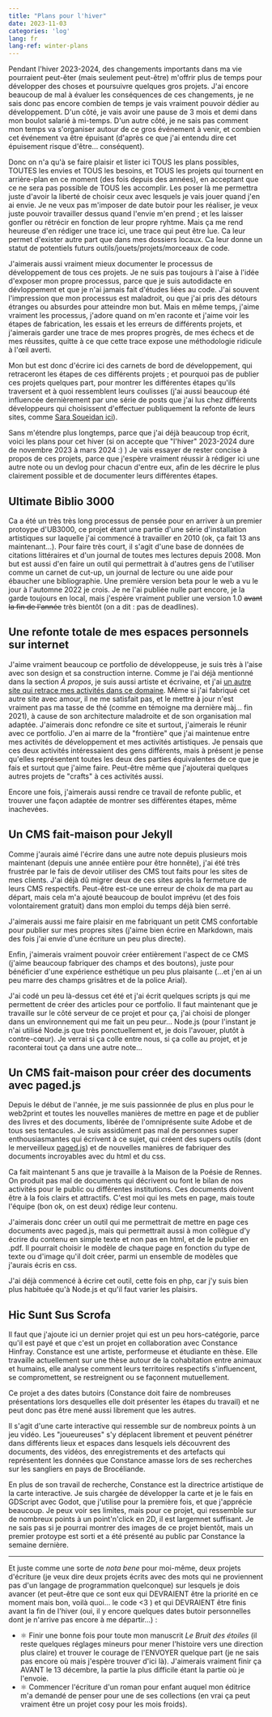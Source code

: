 ```yaml
---
title: "Plans pour l'hiver"
date: 2023-11-03
categories: 'log'
lang: fr
lang-ref: winter-plans
---
```

Pendant l'hiver 2023-2024, des changements importants dans ma vie pourraient peut-êter (mais seulement peut-être) m'offrir plus de temps pour développer des choses et poursuivre quelques gros projets. J'ai encore beaucoup de mal à évaluer les conséquences de ces changements, je ne sais donc pas encore combien de temps je vais vraiment pouvoir dédier au développement. D'un côté, je vais avoir une pause de 3 mois et demi dans mon boulot salarié à mi-temps. D'un autre côté, je ne sais pas comment mon temps va s'organiser autour de ce gros événement à venir, et combien cet événement va être épuisant (d'après ce que j'ai entendu dire cet épuisement risque d'être... conséquent).

Donc on n'a qu'à se faire plaisir et lister ici TOUS les plans possibles, TOUTES les envies et TOUS les besoins, et TOUS les projets qui tournent en arrière-plan en ce moment (des fois depuis des années), en acceptant que ce ne sera pas possible de TOUS les accomplir. Les poser là me permettra juste d'avoir la liberté de choisir ceux avec lesquels je vais jouer quand j'en ai envie. Je ne veux pas m'imposer de date butoir pour les réaliser, je veux juste pouvoir travailler dessus quand l'envie m'en prend ; et les laisser gonfler ou rétrécir en fonction de leur propre ryhtme. Mais ça me rend heureuse d'en rédiger une trace ici, une trace qui peut être lue. Ca leur permet d'exister autre part que dans mes dossiers locaux. Ca leur donne un statut de potentiels futurs outils/jouets/projets/morceaux de code.

J'aimerais aussi vraiment mieux documenter le processus de développement de tous ces projets. Je ne suis pas toujours à l'aise à l'idée d'exposer mon propre processus, parce que je suis autodidacte en dévloppement et que je n'ai jamais fait d'études liées au code. J'ai souvent l'impression que mon processus est maladroit, ou que j'ai pris des détours étranges ou absurdes pour atteindre mon but. Mais en même temps, j'aime vraiment les processus, j'adore quand on m'en raconte et j'aime voir les étapes de fabrication, les essais et les erreurs de différents projets, et j'aimerais garder une trace de mes propres progrès, de mes échecs et de mes réussites, quitte à ce que cette trace expose une méthodologie ridicule à l'œil averti. 

Mon but est donc d'écrire ici des carnets de bord de développement, qui retraceront les étapes de ces différents projets ; et pourquoi pas de publier ces projets quelques part, pour montrer les différentes étapes qu'ils traversent et à quoi ressemblent leurs coulisses (j'ai aussi beaucoup été influencée dernièrement par une série de posts que j'ai lus chez différents développeurs qui choisissent d'effectuer publiquement la refonte de leurs sites, comme [Sara Soueidan ici](https://www.sarasoueidan.com/blog/redesign/)).

Sans m'étendre plus longtemps, parce que j'ai déjà beaucoup trop écrit, voici les plans pour cet hiver (si on accepte que "l'hiver" 2023-2024 dure de novembre 2023 à mars 2024 :) ) Je vais essayer de rester concise à propos de ces projets, parce que j'espère vraiment réussir à rédiger ici une autre note ou un devlog pour chacun d'entre eux, afin de les décrire le plus clairement possible et de documenter leurs différentes étapes.

## Ultimate Biblio 3000
Ca a été un très très long processus de pensée pour en arriver à un premier protoype d'UB3000, ce projet étant une partie d'une série d'installation artistiques sur laquelle j'ai commencé à travailler en 2010 (ok, ça fait 13 ans maintenant...). Pour faire très court, il s'agit d'une base de données de citations littéraires et d'un journal de toutes mes lectures depuis 2008. Mon but est aussi d'en faire un outil qui permettrait à d'autres gens de l'utiliser comme un carnet de cut-up, un journal de lecture ou une aide pour ébaucher une bibliographie. Une première version beta pour le web a vu le jour à l'automne 2022 je crois. Je ne l'ai publiée nulle part encore, je la garde toujours en local, mais j'espère vraiment publier une version 1.0 <s>avant la fin de l'année</s> très bientôt (on a dit : pas de deadlines).

## Une refonte totale de mes espaces personnels sur internet
J'aime vraiment beaucoup ce portfolio de développeuse, je suis très à l'aise avec son design et sa construction interne. Comme je l'ai déjà mentionné dans la section *À propos*, je suis aussi artiste et écrivaine, et j'ai [un autre site qui retrace mes activités dans ce domaine](http://luciedesaubliaux.fr/). Même si j'ai fabriqué cet autre site avec amour, il ne me satisfait pas, et le mettre à jour n'est vraiment pas ma tasse de thé (comme en témoigne ma dernière màj... fin 2021), à cause de son architecture maladroite et de son organisation mal adaptée. J'aimerais donc refondre ce site et surtout, j'aimerais le réunir avec ce portfolio. J'en ai marre de la "frontière" que j'ai maintenue entre mes activités de développement et mes activités artistiques. Je pensais que ces deux activités intéressaient des gens différents, mais à présent je pense qu'elles représentent toutes les deux des parties équivalentes de ce que je fais et surtout que j'aime faire. Peut-être même que j'ajouterai quelques autres projets de "crafts" à ces activités aussi.

Encore une fois, j'aimerais aussi rendre ce travail de refonte public, et trouver une façon adaptée de montrer ses différentes étapes, même inachevées.

## Un CMS fait-maison pour Jekyll
Comme j'aurais aimé l'écrire dans une autre note depuis plusieurs mois maintenant (depuis une année entière pour être honnête), j'ai été très frustrée par le fais de devoir utiliser des CMS tout faits pour les sites de mes clients. J'ai déjà dû migrer deux de ces sites après la fermeture de leurs CMS respectifs. Peut-être est-ce une erreur de choix de ma part au départ, mais cela m'a ajouté beaucoup de boulot imprévu (et des fois volontairement gratuit) dans mon emploi du temps déjà bien serré. 

J'aimerais aussi me faire plaisir en me fabriquant un petit CMS confortable pour publier sur mes propres sites (j'aime bien écrire en Markdown, mais des fois j'ai envie d'une écriture un peu plus directe).

Enfin, j'aimerais vraiment pouvoir créer entièrement l'aspect de ce CMS (j'aime beaucoup fabriquer des champs et des boutons), juste pour bénéficier d'une expérience esthétique un peu plus plaisante (...et j'en ai un peu marre des champs grisâtres et de la police Arial).

J'ai codé un peu là-dessus cet été et j'ai écrit quelques scripts js qui me permettent de créer des articles pour ce portfolio. Il faut maintenant que je travaille sur le côté serveur de ce projet et pour ça, j'ai choisi de plonger dans un environnement qui me fait un peu peur... Node.js (pour l'instant je n'ai utilisé Node.js que très ponctuellement et, je dois l'avouer, plutôt à contre-cœur). Je verrai si ça colle entre nous, si ça colle au projet, et je raconterai tout ça dans une autre note...

## Un CMS fait-maison pour créer des documents avec paged.js
Depuis le début de l'année, je me suis passionnée de plus en plus pour le web2print et toutes les nouvelles manières de mettre en page et de publier des livres et des documents, libérée de l'omniprésente suite Adobe et de tous ses tentacules. Je suis assidûment pas mal de personnes super enthousiasmantes qui écrivent à ce sujet, qui créent des supers outils (dont le merveilleux [paged.js](https://pagedjs.org/)) et de nouvelles manières de fabriquer des documents incroyables avec du html et du css.

Ca fait maintenant 5 ans que je travaille à la Maison de la Poésie de Rennes. On produit pas mal de documents qui décrivent ou font le bilan de nos activités pour le public ou différentes institutions. Ces documents doivent être à la fois clairs et attractifs. C'est moi qui les mets en page, mais toute l'équipe (bon ok, on est deux) rédige leur contenu.

J'aimerais donc créer un outil qui me permettrait de mettre en page ces documents avec paged.js, mais qui permettrait aussi à mon collègue d'y écrire du contenu en simple texte et non pas en html, et de le publier en .pdf. Il pourrait choisir le modèle de chaque page en fonction du type de texte ou d'image qu'il doit créer, parmi un ensemble de modèles que j'aurais écris en css.

J'ai déjà commencé à écrire cet outil, cette fois en php, car j'y suis bien plus habituée qu'à Node.js et qu'il faut varier les plaisirs.

## Hic Sunt Sus Scrofa
Il faut que j'ajoute ici un dernier projet qui est un peu hors-catégorie, parce qu'il est payé et que c'est un projet en collaboration avec Constance Hinfray. Constance est une artiste, performeuse et étudiante en thèse. Elle travaille actuellement sur une thèse autour de la cohabitation entre animaux et humains, elle analyse comment leurs territoires respectifs s'influencent, se compromettent, se restreignent ou se façonnent mutuellement.

Ce projet a des dates butoirs (Constance doit faire de nombreuses présentations lors desquelles elle doit présenter les étapes du travail) et ne peut donc pas être mené aussi librement que les autres.

Il s'agit d'une carte interactive qui ressemble sur de nombreux points à un jeu vidéo. Les "joueureuses" s'y déplacent librement et peuvent pénétrer dans différents lieux et espaces dans lesquels iels découvrent des documents, des vidéos, des enregistrements et des artefacts qui représentent les données que Constance amasse lors de ses recherches sur les sangliers en pays de Brocéliande.

En plus de son travail de recherche, Constance est la directrice artistique de la carte interactive. Je suis chargée de développer la carte et je le fais en GDScript avec Godot, que j'utilise pour la première fois, et que j'apprécie beaucoup. Je peux voir ses limites, mais pour ce projet, qui ressemble sur de nombreux points à un point'n'click en 2D, il est largemnet suffisant. Je ne sais pas si je pourrai montrer des images de ce projet bientôt, mais un premier protoype est sorti et a été présenté au public par Constance la semaine dernière.

---
Et juste comme une sorte de *nota bene* pour moi-même, deux projets d'écriture (je veux dire deux projets écrits avec des mots qui ne proviennent pas d'un langage de programmation quelconque) sur lesquels je dois avancer (et peut-être que ce sont eux qui DEVRAIENT être la priorité en ce moment mais bon, voilà quoi... le code <3 ) et qui DEVRAIENT être finis avant la fin de l'hiver (oui, il y encore quelques dates butoir personnelles dont je n'arrive pas encore à me départir...) :

- ⚛ Finir une bonne fois pour toute mon manuscrit *Le Bruit des étoiles*  (il reste quelques réglages mineurs pour mener l'histoire vers une direction plus claire) et trouver le courage de l'ENVOYER quelque part (je ne sais pas encore où mais j'espère trouver d'ici là). J'aimerais vraiment finir ça AVANT le 13 décembre, la partie la plus difficile étant la partie où je l'envoie.
- ⚛ Commencer l'écriture d'un roman pour enfant auquel mon éditrice m'a demandé de penser pour une de ses collections (en vrai ça peut vraiment être un projet cosy pour les mois froids).
